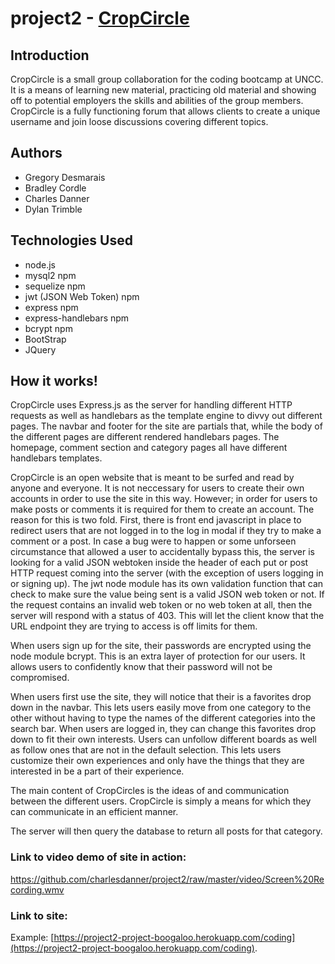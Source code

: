 # project2 - [CropCircle](https://project2-project-boogaloo.herokuapp.com/)

## Introduction
CropCircle is a small group collaboration for the coding bootcamp at UNCC. It is a means of learning new material, practicing old material and showing off to potential employers the skills and abilities of the group members. CropCircle is a fully functioning forum that allows clients to create a unique username and join loose discussions covering different topics.

## Authors
- Gregory Desmarais
- Bradley Cordle
- Charles Danner
- Dylan Trimble

## Technologies Used
- node.js
- mysql2 npm
- sequelize npm
- jwt (JSON Web Token) npm
- express npm
- express-handlebars npm
- bcrypt npm
- BootStrap
- JQuery

## How it works!
CropCircle uses Express.js as the server for handling different HTTP requests as well as handlebars as the template engine to divvy out different pages. The navbar and footer for the site are partials that, while the body of the different pages are different rendered handlebars pages. The homepage, comment section and category pages all have different handlebars templates. 

CropCircle is an open website that is meant to be surfed and read by anyone and everyone. It is not neccessary for users to create their own accounts in order to use the site in this way. However; in order for users to make posts or comments it is required for them to create an account. The reason for this is two fold. First, there is front end javascript in place to redirect users that are not logged in to the log in modal if they try to make a comment or a post. In case a bug were to happen or some unforseen circumstance that allowed a user to accidentally bypass this, the server is looking for a valid JSON webtoken inside the header of each put or post HTTP request coming into the server (with the exception of users logging in or signing up). The jwt node module has its own validation function that can check to make sure the value being sent is a valid JSON web token or not. If the request contains an invalid web token or no web token at all, then the server will respond with a status of 403. This will let the client know that the URL endpoint they are trying to access is off limits for them. 

When users sign up for the site, their passwords are encrypted using the node module bcrypt. This is an extra layer of protection for our users. It allows users to confidently know that their password will not be compromised.

When users first use the site, they will notice that their is a favorites drop down in the navbar. This lets users easily move from one category to the other without having to type the names of the different categories into the search bar. When users are logged in, they can change this favorites drop down to fit their own interests. Users can unfollow different boards as well as follow ones that are not in the default selection. This lets users customize their own experiences and only have the things that they are interested in be a part of their experience. 

The main content of CropCircles is the ideas of and communication between the different users. CropCircle is simply a means for which they can communicate in an efficient manner. 

The server will then query the database to return all posts for that category.  

### Link to video demo of site in action: 
https://github.com/charlesdanner/project2/raw/master/video/Screen%20Recording.wmv

### Link to site: 
Example: [https://project2-project-boogaloo.herokuapp.com/coding](https://project2-project-boogaloo.herokuapp.com/coding).

